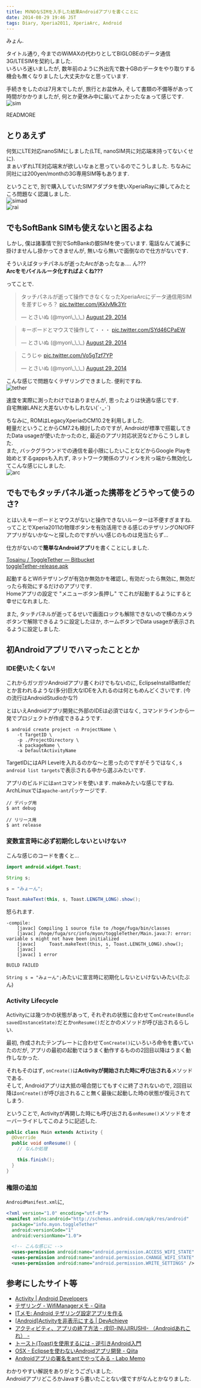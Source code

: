 ```yaml
---
title: MVNOなSIMを入手した結果Androidアプリを書くことに
date: 2014-08-29 19:46 JST
tags: Diary, Xperia2011, XperiaArc, Android
---
```


みょん.

タイトル通り, 今までのWiMAXの代わりとしてBIGLOBEのデータ通信3G/LTESIMを契約しました.  
いろいろ迷いましたが, 数年前のように外出先で数十GBのデータをやり取りする機会も無くなりましたし大丈夫かなと思っています.

手続きをしたのは7月末でしたが, 旅行とお盆休み, そして書類の不備等があって時間がかかりましたが, 何とか夏休み中に届いてよかったなぁって感じです.  
![sim](https://lh4.googleusercontent.com/-cF_mC9cKXnE/VABcwc4KbxI/AAAAAAAADfI/tq__3yiD6dE/s640/IMG_2487.JPG)

READMORE

## とりあえず

何気にLTE対応nanoSIMにしました(LTE, nanoSIM共に対応端末持ってないくせに).  
まぁいずれLTE対応端末が欲しいなぁと思っているのでこうしました. ちなみに同社には200yen/monthの3G専用SIM等もあります.

ということで, 別で購入していたSIMアダプタを使いXperiaRayに挿してみたところ問題なく認識しました.  
![simad](https://lh4.googleusercontent.com/-XowjomdU8ds/VABd48NMtYI/AAAAAAAADfU/lHqlmlguDAk/s640/IMG_2489.JPG)  
![rai](https://lh6.googleusercontent.com/-2sff1eGkM2o/VABeHLwtMVI/AAAAAAAADfk/s9p9tCi7ZIc/s640/IMG_2488.JPG)

## でもSoftBank SIMも使えないと困るよね

しかし, 僕は諸事情で別でSoftBankの銀SIMを使っています. 
電話なんて滅多に掛けませんし掛かってきませんが, 無いなら無いで面倒なので仕方がないです.

そういえばタッチパネルが逝ったArcがあったなぁ.... ん???  
**Arcをモバイルルータ化すればよくね???**

ってことで.

<blockquote class="twitter-tweet" data-partner="tweetdeck"><p>タッチパネルが逝って操作できなくなったXperiaArcにデータ通信用SIMを差すじゃろ？ <a href="http://t.co/jKkIvMk3Yr">pic.twitter.com/jKkIvMk3Yr</a></p>&mdash; とさいぬ (@myon\_\_\_) <a href="https://twitter.com/myon___/statuses/505217971577307137">August 29, 2014</a></blockquote>
<script async src="//platform.twitter.com/widgets.js" charset="utf-8"></script>

<blockquote class="twitter-tweet" data-partner="tweetdeck"><p>キーボードとマウスで操作して・・・ <a href="http://t.co/SYd46CPaEW">pic.twitter.com/SYd46CPaEW</a></p>&mdash; とさいぬ (@myon\_\_\_) <a href="https://twitter.com/myon___/statuses/505218103412670464">August 29, 2014</a></blockquote>
<script async src="//platform.twitter.com/widgets.js" charset="utf-8"></script>

<blockquote class="twitter-tweet" data-partner="tweetdeck"><p>こうじゃ <a href="http://t.co/Vo5gTzf7YP">pic.twitter.com/Vo5gTzf7YP</a></p>&mdash; とさいぬ (@myon\_\_\_) <a href="https://twitter.com/myon___/statuses/505218191119773697">August 29, 2014</a></blockquote>
<script async src="//platform.twitter.com/widgets.js" charset="utf-8"></script>

こんな感じで問題なくテザリングできました. 便利ですね.  
![tether](https://lh4.googleusercontent.com/-3BIocgWu-n0/VABfWRqCz-I/AAAAAAAADgU/9NElvZgB0BQ/s640/IMG_2506.JPG)

速度を実際に測ったわけではありませんが, 思ったよりは快適な感じです.  
自宅無線LANと大差ないかもしれない(´･\_･`)

ちなみに, ROMはLegacyXperiaのCM10.2を利用しました.  
軽量だということからCM7.2も検討したのですが, Androidが標準で搭載してきたData usageが使いたかったのと, 最近のアプリ対応状況などからこうしました.  
また, バックグラウンドでの通信を最小限にしたいことなどからGoogle Playを始めとするgappsも入れず, ネットワーク関係のプリインを片っ端から無効化してこんな感じにしました.  
![arc](https://lh5.googleusercontent.com/-7aVzSNHWZNk/VABfZwpBL4I/AAAAAAAADgg/5ulz7A4h1Do/s640/IMG_2520.JPG)

## でもでもタッチパネル逝った携帯をどうやって使うのさ?

とはいえキーボードとマウスがないと操作できないルーターは不便すぎますね.  
ってことでXperia2011の物理ボタンを有効活用できる感じのテザリングON/OFFアプリがないかな〜と探したのですがいい感じのものは見当たらず...

仕方がないので**簡単なAndroidアプリ**を書くことにしました.

[Tosainu / ToggleTether — Bitbucket](https://bitbucket.org/Tosainu/toggletether)  
[toggleTether-release.apk](http://tosainu.bitbucket.org/toggleTether-release.apk)

起動するとWifiテザリングが有効か無効かを確認し, 有効だったら無効に, 無効だったら有効にするだけのアプリです.  
Homeアプリの設定で "メニューボタン長押し" でこれが起動するようにすると幸せになれました.

また, タッチパネルが逝ってるせいで画面ロックも解除できないので横のカメラボタンで解除できるように設定したほか, ホームボタンでData usageが表示されるように設定しました.

## 初Androidアプリでハマったこととか

### IDE使いたくない!

これからガツガツAndroidアプリ書くわけでもないのに, EclipseInstallBattleだとか言われるような(多分)巨大なIDEを入れるのは何ともめんどくさいです. (今の流行はAndroidStudioかな?)

とはいえAndroidアプリ開発に外部のIDEは必須ではなく, コマンドラインから一発でプロジェクトが作成できるようです.

```
$ android create project -n ProjectName \
    -t TargetID \
    -p ./ProjectDirectory \
    -k packageName \
    -a DefaultActivityName
```

TargetIDにはAPI Levelを入れるのかな〜と思ったのですがそうではなく, `$ android list targets`で表示される中から選ぶみたいです.

アプリのビルドには`ant`コマンドを使います. makeみたいな感じですね. ArchLinuxでは`apache-ant`パッケージです.

```
// デバッグ用
$ ant debug

// リリース用
$ ant release
```

### 変数宣言時に必ず初期化しないといけない?

こんな感じのコードを書くと...

```java
import android.widget.Toast;

String s;

s = "みょーん";

Toast.makeText(this, s, Toast.LENGTH_LONG).show();
```

怒られます.

```
-compile:
    [javac] Compiling 1 source file to /hoge/fuga/bin/classes
    [javac] /hoge/fuga/src/info/myon/toggleTether/Main.java:7: error: variable s might not have been initialized
    [javac]     Toast.makeText(this, s, Toast.LENGTH_LONG).show();
    [javac]                          ^
    [javac] 1 error

BUILD FAILED
```

`String s = "みょーん";`みたいに宣言時に初期化しないといけないみたい(たぶん)

### Activity Lifecycle

Activityには幾つかの状態があって, それぞれの状態に合わせて`onCreate(Bundle savedInstanceState)`だとか`onResume()`だとかのメソッドが呼び出されるらしい.

最初, 作成されたテンプレートに合わせて`onCreate()`にいろいろ命令を書いていたのだが, アプリの最初の起動ではうまく動作するものの2回目以降はうまく動作しなかった.

それもそのはず, `onCreate()`は**Activityが開始された時に呼び出される**メソッドである.  
そして, Androidアプリは大抵の場合閉じてもすぐに終了されないので, 2回目以降は`onCreate()`が呼び出されること無く最後に起動した時の状態が復元されてしまう.

ということで, Activityが再開した時にも呼び出される`onResume()`メソッドをオーバーライドしてこのように記述した.

```java
public class Main extends Activity {
  @Override
  public void onResume() {
    // なんか処理

    this.finish();
  }
}
```

### 権限の追加

`AndroidManifest.xml`に,

```xml
<?xml version="1.0" encoding="utf-8"?>
<manifest xmlns:android="http://schemas.android.com/apk/res/android"
  package="info.myon.toggleTether"
  android:versionCode="1"
  android:versionName="1.0">

  <!-- こんな感じに -->
  <uses-permission android:name="android.permission.ACCESS_WIFI_STATE" />
  <uses-permission android:name="android.permission.CHANGE_WIFI_STATE" /> 
  <uses-permission android:name="android.permission.WRITE_SETTINGS" />
```

## 参考にしたサイト等

* [Activity | Android Developers](http://developer.android.com/reference/android/app/Activity.html)
* [テザリング - WifiManagerメモ - Qiita](http://qiita.com/ki_siro/items/a45c27ee3cb204487b85)
* [ITメモ: Android テザリング設定アプリを作る](http://yokoitm.blogspot.jp/2013/01/android_30.html)
* [\[Android\]Activityを非表示にする | DevAchieve](http://wada811.blogspot.com/2012/07/androidactivity.html)
* [アクティビティ、アプリの終了方法 - 戌印-INUJIRUSHI- （Androidあれこれ） -](http://inujirushi123.blog.fc2.com/blog-entry-29.html)
* [トースト(Toast)を使用するには - 逆引きAndroid入門](http://www.adakoda.com/android/000086.html)
* [OSX - Eclipseを使わないAndroidアプリ開発 - Qiita](http://qiita.com/haburibe/items/e7280a5dfff1594125a3)
* [Androidアプリの署名をantでやってみる - Labo Memo](http://alice345.hatenablog.com/entry/2013/09/20/142004)

わかりやすい解説をありがとうございました.  
AndroidアプリどころかJavaすら書いたことない僕ですがなんとかなりました.
